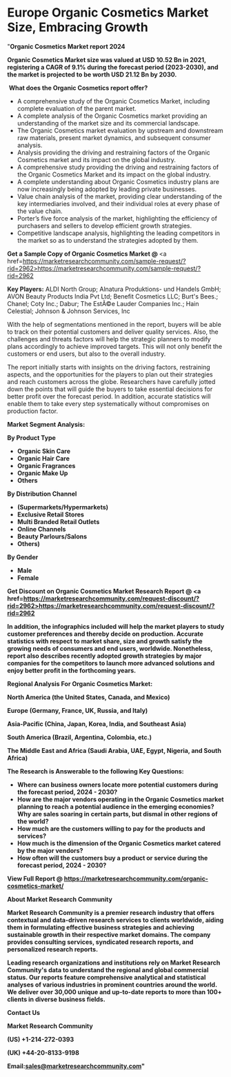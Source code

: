 # Europe Organic Cosmetics Market Size, Embracing Growth
"<strong>Organic Cosmetics Market report 2024</strong>

<strong>Organic Cosmetics Market size was valued at USD 10.52 Bn in 2021, registering a CAGR of 9.1% during the forecast period (2023-2030), and the market is projected to be worth USD 21.12 Bn by 2030.</strong>

 <strong><b>What does the Organic Cosmetics report offer?</b></strong>
<ul>
  <li>A comprehensive study of the Organic Cosmetics Market, including complete evaluation of the parent market.</li>
  <li>A complete analysis of the Organic Cosmetics market providing an understanding of the market size and its commercial landscape.</li>
  <li>The Organic Cosmetics market evaluation by upstream and downstream raw materials, present market dynamics, and subsequent consumer analysis.</li>
  <li>Analysis providing the driving and restraining factors of the Organic Cosmetics market and its impact on the global industry.</li>
  <li>A comprehensive study providing the driving and restraining factors of the Organic Cosmetics Market and its impact on the global industry.</li>
  <li>A complete understanding about Organic Cosmetics industry plans are now increasingly being adopted by leading private businesses.</li>
  <li>Value chain analysis of the market, providing clear understanding of the key intermediaries involved, and their individual roles at every phase of the value chain.</li>
  <li>Porter’s five force analysis of the market, highlighting the efficiency of purchasers and sellers to develop efficient growth strategies.</li>
  <li>Competitive landscape analysis, highlighting the leading competitors in the market so as to understand the strategies adopted by them.</li>
</ul>

<strong>Get a Sample Copy of Organic Cosmetics Market @ </strong><a href=https://marketresearchcommunity.com/sample-request/?rid=2962><u>https://marketresearchcommunity.com/sample-request/?rid=2962</u></a>

<strong>Key Players:</strong> 
ALDI North Group; Alnatura Produktions- und Handels GmbH; AVON Beauty Products India Pvt Ltd; Benefit Cosmetics LLC; Burt's Bees.; Chanel; Coty Inc.; Dabur; The EstÃ©e Lauder Companies Inc.; Hain Celestial; Johnson &amp; Johnson Services, Inc

With the help of segmentations mentioned in the report, buyers will be able to track on their potential customers and deliver quality services. Also, the challenges and threats factors will help the strategic planners to modify plans accordingly to achieve improved targets. This will not only benefit the customers or end users, but also to the overall industry.

The report initially starts with insights on the driving factors, restraining aspects, and the opportunities for the players to plan out their strategies and reach customers across the globe. Researchers have carefully jotted down the points that will guide the buyers to take essential decisions for better profit over the forecast period. In addition, accurate statistics will enable them to take every step systematically without compromises on production factor.

<strong>Market Segment Analysis:</strong>


<strong><strong>By Product Type </strong></h4>
<ul>
 	<li>Organic Skin Care</li>
 	<li>Organic Hair Care</li>
 	<li>Organic Fragrances</li>
 	<li>Organic Make Up</li>
 	<li>Others</li>
</ul>
<strong><strong>By Distribution Channel </strong></h4>
<ul>
 	<li>(Supermarkets/Hypermarkets)</li>
 	<li>Exclusive Retail Stores</li>
 	<li>Multi Branded Retail Outlets</li>
 	<li>Online Channels</li>
 	<li>Beauty Parlours/Salons</li>
 	<li>Others)</li>
</ul>
<strong><strong>By Gender </strong></h4>
<ul>
 	<li>Male</li>
 	<li>Female</li>
</ul>

<strong>Get Discount on Organic Cosmetics Market Research Report @ </b></strong><a href=https://marketresearchcommunity.com/request-discount/?rid=2962><u>https://marketresearchcommunity.com/request-discount/?rid=2962</u></a>

In addition, the infographics included will help the market players to study customer preferences and thereby decide on production. Accurate statistics with respect to market share, size and growth satisfy the growing needs of consumers and end users, worldwide. Nonetheless, report also describes recently adopted growth strategies by major companies for the competitors to launch more advanced solutions and enjoy better profit in the forthcoming years.

<strong>Regional Analysis For Organic Cosmetics Market:</strong>

<strong>North America</strong> (the United States, Canada, and Mexico)

<strong>Europe</strong> (Germany, France, UK, Russia, and Italy)

<strong>Asia-Pacific</strong> (China, Japan, Korea, India, and Southeast Asia)

<strong>South America</strong> (Brazil, Argentina, Colombia, etc.)

<strong>The Middle East and Africa</strong> (Saudi Arabia, UAE, Egypt, Nigeria, and South Africa)

<strong>The Research is Answerable to the following Key Questions:</strong>
<ul>
 	<li>Where can business owners locate more potential customers during the forecast period, 2024 - 2030?</li>
 	<li>How are the major vendors operating in the Organic Cosmetics market planning to reach a potential audience in the emerging economies? Why are sales soaring in certain parts, but dismal in other regions of the world?</li>
 	<li>How much are the customers willing to pay for the products and services?</li>
 	<li>How much is the dimension of the Organic Cosmetics market catered by the major vendors?</li>
 	<li>How often will the customers buy a product or service during the forecast period, 2024 - 2030?</li>
</ul>

<strong>View Full Report @</strong> <a href=https://marketresearchcommunity.com/organic-cosmetics-market/>https://marketresearchcommunity.com/organic-cosmetics-market/</a>

<strong>About Market Research Community</strong>

Market Research Community is a premier research industry that offers contextual and data-driven research services to clients worldwide, aiding them in formulating effective business strategies and achieving sustainable growth in their respective market domains. The company provides consulting services, syndicated research reports, and personalized research reports.

Leading research organizations and institutions rely on Market Research Community's data to understand the regional and global commercial status. Our reports feature comprehensive analytical and statistical analyses of various industries in prominent countries around the world. We deliver over 30,000 unique and up-to-date reports to more than 100+ clients in diverse business fields.

<strong>Contact Us</strong>

<strong>Market Research Community</strong>

(US) +1-214-272-0393

(UK) +44-20-8133-9198

<strong>Email:</strong>sales@marketresearchcommunity.com"
